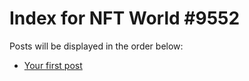 # Index for NFT World #9552
Posts will be displayed in the order below:

- [Your first post](./001-first.md)

